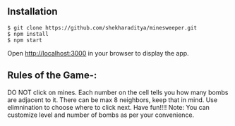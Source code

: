 ## Installation

    $ git clone https://github.com/shekharaditya/minesweeper.git
    $ npm install
    $ npm start

Open [http://localhost:3000](http://localhost:3000) in your browser to display the app.


## Rules of the Game-:

DO NOT click on mines.
Each number on the cell tells you how many bombs are adjacent to it.
There can be max 8 neighbors, keep that in mind.
Use elimnination to choose where to click next.
Have fun!!!!
Note: You can customize level and number of bombs as per your convenience.
